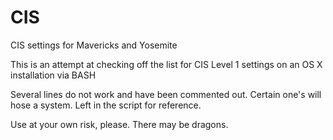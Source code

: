 CIS
========

CIS settings for Mavericks and Yosemite

This is an attempt at checking off the list for CIS Level 1 settings on an OS X installation via BASH

Several lines do not work and have been commented out. Certain one's will hose a system. Left in the script for reference.

Use at your own risk, please. There may be dragons.
